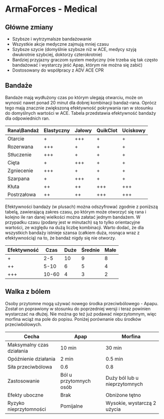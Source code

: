 # ArmaForces - Medical

## Główne zmiany

- Szybsze i wytrzymalsze bandażowanie
- Wszystkie akcje medyczne zajmują mniej czasu
- Szybsze szycie (domyślnie szybsze niż w ACE, medycy szyją dwukrotnie szybciej, doktorzy czterokrotnie)
- Bardziej przyjazny graczom system medyczny (nie trzeba się tak często bandażować i wystarczy jeść Apap, którym nie można się zabić)
- Dostosowany do współpracy z ADV ACE CPR

## Bandaże
Bandaże mają wydłużony czas po którym ulegają otwarciu, może on wynosić nawet ponad 20 minut dla dobrej kombinacji bandaż-rana. Oprócz tego mają znacznie zwiększoną efektywność pokrywania ran w stosunku do domyślnych wartości w ACE. Tabela przedstawia efektywność bandaży dla odpowiednich ran.

| Rana\Bandaż | Elastyczny | Jałowy | QuikClot | Uciskowy |
|-------------|------------|--------|----------|----------|
| Otarcie     | +          | +++    | +        | +        |
| Rozerwana   | +++        | +      | +        | +        |
| Stłuczenie  | +++        | +      | +        | +        |
| Cięta       | +          | +++    | +        | +        |
| Zgniecenie  | +++        | +      | +        | +        |
| Szarpana    | +          | +++    | +        | +        |
| Kłuta       | ++         | ++     | +++      | +++      |
| Postrzałowa | ++         | ++     | +++      | +++      |

Efektywności bandaży (w plusach) można odszyfrować zgodnie z poniższą tabelą, zawierającą zakres czasu, po którym może otworzyć się rana i kolejno ile ran danej wielkości można załatać jednym bandażem. W przypadku czasu (podany jest w minutach) są to tylko orientacyjne wartości, ze względu na dużą liczbę kombinacji. Warto dodać, że dla wszystkich bandaży istnieje szansa (całkiem duża, rosnąca wraz z efektywnością) na to, że bandaż nigdy się nie otworzy.

| Efektywność | Czas  | Duże | Średnie | Małe |
|-------------|-------|------|---------|------|
| +           | 2-5   | 10   | 9       | 8    |
| ++          | 5-10  | 6    | 5       | 4    |
| +++         | 10-60 | 4    | 3       | 2    |

## Walka z bólem

Osoby przytomne mogą używać nowego środka przeciwbólowego - Apapu. Został on poprawiony w stosunku do poprzedniej wersji i teraz powinien wystarczać na dłużej. Nie można go też już podawać nieprzytomnym, więc morfina wciąż ma pole do popisu. Poniżej porównanie obu środków przeciwbólowych.

| Cecha                     | Apap                   | Morfina                       |
|---------------------------|------------------------|-------------------------------|
| Maksymalny czas działania | 10 min                 | 30 min                        |
| Opóźnienie działania      | 2 min                  | 0.5 min                       |
| Siła przeciwbólowa        | 0.6                    | 0.8                           |
| Zastosowanie              | Ból u przytomnych osób | Duży ból lub u nieprzytomnych |
| Efekty uboczne            | Brak                   | Obniżone tętno                |
| Ryzyko nieprzytomności    | Pomijalne              | Wysokie, wystarczą 2 użycia   |
